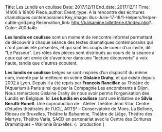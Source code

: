 Title: Les Lundis en coulisse
Date: 2017/12/11
End_date: 2017/12/11
Time: 14h00 à 18h00
Piece_author:
Event_type: À la rencontre des écritures dramatiques contemporaines
Key_image: illus-Julie-17-18/1-Helpers/helper-cuble-grid.png
Reservation_link: http://balsamine.billetterie.it/index.php?...
Color: #00da4b


**Les lundis en coulisse** sont un moment de rencontre informel permettant de découvrir à chaque séance des textes dramatiques contemporains qui n'ont jamais été présentés, et qui sont les coups de coeur d'un invité, dit "Le Passeur".
Les rôles des pièces sont distribués au cours de la séance à ceux qui ont envie de s'aventurer dans une "lecture découverte" à voix haute, tandis que d'autres écoutent.

**Les lundis en coulisse** belges se sont inspirés d’un dispositif du même nom, inventé par la metteure en scène **Gislaine Drahy**, et qui existe depuis 2002 à Lyon. Depuis il a été repris par **François Rancillac** au Théâtre de l’Aquarium à Paris ainsi que par la Compagnie Les encombrants à Dijon. Nous remercions Gislaine Drahy de nous avoir permis l’organisation des Lundis en Belgique. Ici **Les lundis en coulisse** sont une initiative de **Silvia Berutti-Ronelt**.
Une coproduction de
:   Atelier Théâtre Jean Vilar, Centre d’études théâtrales de l’UCL, ARTS² – Conservatoire de Mons, La Bellone, Rideau de Bruxelles, Théâtre la Balsamine, Théâtre de Liège, Théâtre des Martyrs, Théâtre Varia, SACD  en partenariat avec le Centre des Écritures Dramatiques – Wallonie Bruxelles.
{: .production }
